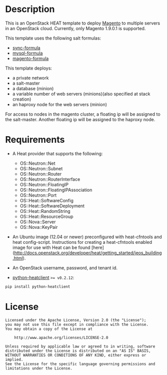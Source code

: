 Description
===========

This is an OpenStack HEAT template to deploy [Magento](http://magento.com/) 
to multiple servers in an OpenStack cloud. Currently, only Magento 1.9.0.1 is
supported.

This template uses the following salt formulas:
* [sync-formula](https://github.com/rcbops/sync-formula)
* [mysql-formula](https://github.com/rcbops/mysql-formula)
* [magento-formula](https://github.com/rcbops/magento-formula)

This template deploys:
* a private network
* a salt-master
* a database (minion)
* a variable number of web servers (minions)(also specified at stack creation)
* an haproxy node for the web servers (minion)

For access to nodes in the magento cluster, a floating ip will be assigned to the 
salt-master. Another floating ip will be assigned to the haproxy node.

Requirements
============
* A Heat provider that supports the following:
  * OS::Neutron::Net
  * OS::Neutron::Subnet
  * OS::Neutron::Router
  * OS::Neutron::RouterInterface
  * OS::Neutron::FloatingIP
  * OS::Neutron::FloatingIPAssociation
  * OS::Neutron::Port
  * OS::Heat::SoftwareConfig
  * OS::Heat::SoftwareDeployment
  * OS::Heat::RandomString
  * OS::Heat::ResourceGroup
  * OS::Nova::Server
  * OS::Nova::KeyPair

* An Ubuntu image (12.04 or newer) preconfigured with heat-cfntools and heat config-script. 
Instructions for creating a heat-cfntools enabled image for use with Heat can be 
found [here] (http://docs.openstack.org/developer/heat/getting_started/jeos_building.html).

* An OpenStack username, password, and tenant id.
* [python-heatclient](https://github.com/openstack/python-heatclient)
`>= v0.2.12`:

```bash
pip install python-heatclient
```

License
=======
```
Licensed under the Apache License, Version 2.0 (the "License");
you may not use this file except in compliance with the License.
You may obtain a copy of the License at

    http://www.apache.org/licenses/LICENSE-2.0

Unless required by applicable law or agreed to in writing, software
distributed under the License is distributed on an "AS IS" BASIS,
WITHOUT WARRANTIES OR CONDITIONS OF ANY KIND, either express or implied.
See the License for the specific language governing permissions and
limitations under the License.
```
